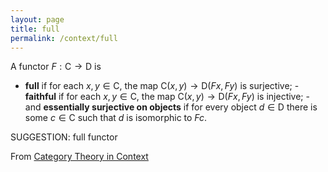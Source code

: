 ```yaml
---
layout: page
title: full
permalink: /context/full
---
```


A functor $F : \mathsf{C} \to \mathsf{D}$ is
 -  **full** if for each $x,y \in \mathsf{C}$, the map $\mathsf{C}(x,y) \to \mathsf{D}(Fx,Fy)$ is surjective; -  **faithful** if for each $x,y \in \mathsf{C}$, the map  $\mathsf{C}(x,y) \to \mathsf{D}(Fx,Fy)$ is injective; -  and **essentially surjective on objects** if for every object $d \in \mathsf{D}$ there is some $c \in \mathsf{C}$ such that $d$ is isomorphic to $Fc$. 


SUGGESTION: full functor

From [Category Theory in Context](https://mathgloss.github.io/MathGloss/context.html)
